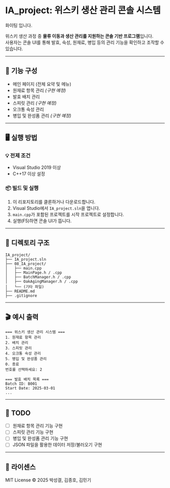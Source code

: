 # IA_project: 위스키 생산 관리 콘솔 시스템

화이팅 입니다.

위스키 생산 과정 중 **물류 이동과 생산 관리를 지원하는 콘솔 기반 프로그램**입니다.  
사용자는 콘솔 UI를 통해 발효, 숙성, 원재료, 병입 등의 관리 기능을 확인하고 조작할 수 있습니다.

---

## 🔧 기능 구성

- 메인 페이지 (전체 요약 및 메뉴)
- 원재료 항목 관리 *(구현 예정)*
- 발효 배치 관리
- 스피릿 관리 *(구현 예정)*
- 오크통 숙성 관리
- 병입 및 완성품 관리 *(구현 예정)*

---

## 🖥️ 실행 방법

### 💡 전제 조건
- Visual Studio 2019 이상
- C++17 이상 설정

### 📦 빌드 및 실행
1. 이 리포지토리를 클론하거나 다운로드합니다.
2. Visual Studio에서 `IA_project.sln`을 엽니다.
3. `main.cpp`가 포함된 프로젝트를 시작 프로젝트로 설정합니다.
4. 실행(F5)하면 콘솔 UI가 뜹니다.

---

## 📁 디렉토리 구조

```
IA_project/
├── IA_project.sln
├── 08_IA_project/
│   ├── main.cpp
│   ├── MainPage.h / .cpp
│   ├── BatchManager.h / .cpp
│   ├── OakAgingManager.h / .cpp
│   └── (기타 파일)
├── README.md
├── .gitignore
```

---

## 🎬 예시 출력

```
=== 위스키 생산 관리 시스템 ===
1. 원재료 항목 관리
2. 배치 관리
3. 스피릿 관리
4. 오크통 숙성 관리
5. 병입 및 완성품 관리
0. 종료
번호를 선택하세요: 2

=== 발효 배치 목록 ===
Batch ID: B001
Start Date: 2025-03-01
...
```

---

## 📝 TODO

- [ ] 원재료 항목 관리 기능 구현
- [ ] 스피릿 관리 기능 구현
- [ ] 병입 및 완성품 관리 기능 구현
- [ ] JSON 파일을 활용한 데이터 저장/불러오기 구현

---

## 📄 라이센스

MIT License © 2025 박성결, 김종호, 김민기